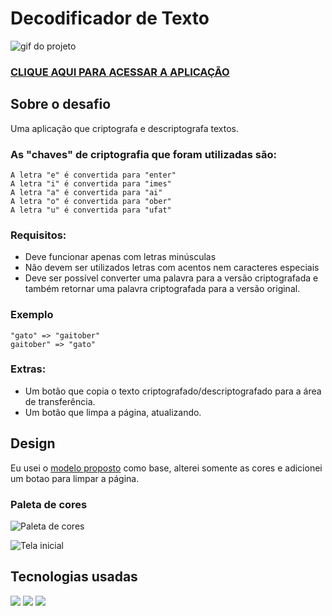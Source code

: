 # Decodificador de Texto

![gif do projeto](https://user-images.githubusercontent.com/104288946/234121265-c023a65e-e3ea-480a-93d3-e902d8b55aaa.gif)

### [CLIQUE AQUI PARA ACESSAR A APLICAÇÃO](https://arodlima.github.io/challenge-one-decodificador/)

## Sobre o desafio
Uma aplicação que criptografa e descriptografa textos.

### As "chaves" de criptografia que foram utilizadas são:
```
A letra "e" é convertida para "enter"
A letra "i" é convertida para "imes"
A letra "a" é convertida para "ai"
A letra "o" é convertida para "ober"
A letra "u" é convertida para "ufat"
```
### Requisitos:
- Deve funcionar apenas com letras minúsculas
- Não devem ser utilizados letras com acentos nem caracteres especiais
- Deve ser possível converter uma palavra para a versão criptografada e também retornar uma palavra criptografada para a versão original.

### Exemplo
```
"gato" => "gaitober"
gaitober" => "gato"
```
### Extras:
- Um botão que copia o texto criptografado/descriptografado para a área de transferência.
- Um botão que limpa a página, atualizando.

## Design 

Eu usei o [modelo proposto](https://www.figma.com/file/tvFEYhVfZTjdJ5P24RGV21/Alura-Challenge---Desafio-1---L%C3%B3gica?node-id=0%3A1&t=LZnUMYkeWLU18zXq-1) como base, alterei somente as cores e adicionei um botao para limpar a página.

### Paleta de cores
![Paleta de cores](https://user-images.githubusercontent.com/104288946/234138513-fb4fbbb5-9df0-4e89-9e1b-b031f8134e2c.png)

![Tela inicial](https://user-images.githubusercontent.com/104288946/234110068-d426648a-b8bb-442c-9b72-fbb965cc1210.png)

## Tecnologias usadas

 <a href="https://img.shields.io/badge/-HTML-05122A?style=flat&logo=html5" target="_blank"><img src="https://img.shields.io/badge/-HTML-05122A?style=flat&logo=html5"></a>
  <a href="https://img.shields.io/badge/-CSS-05122A?style=flat&logo=css3" target="_blank"><img src="https://img.shields.io/badge/-CSS-05122A?style=flat&logo=css3"></a>
  <a href="https://img.shields.io/badge/-JavaScript-05122A?style=flat&logo=JavaScript" target="_blank"><img src="https://img.shields.io/badge/-JavaScript-05122A?style=flat&logo=JavaScript"></a>
